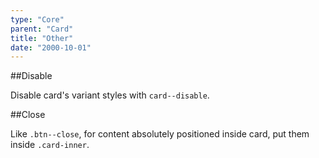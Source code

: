 ```yaml
---
type: "Core"
parent: "Card"
title: "Other"
date: "2000-10-01"
---
```


##Disable

Disable card's variant styles with `card--disable`.

<demo>
  <demovanilla src="inline/core/card/disable">
  </demovanilla>
</demo>

##Close

Like `.btn--close`, for content absolutely positioned inside card, put them inside `.card-inner`.

<demo>
  <demovanilla src="inline/core/card/close">
  </demovanilla>
</demo>
